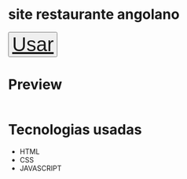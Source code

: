 # site restaurante angolano
<button>
<a style="font-size: 40px;" href="https://woppedwoke.github.io/site_restaurante/">Usar</a>
  </button>

# Preview
<img src="img/previe.PNG" alt="">

# Tecnologias usadas
<ul>
  <li>HTML</li>
  <li>CSS</li>
  <li>JAVASCRIPT</li>
</ul>



